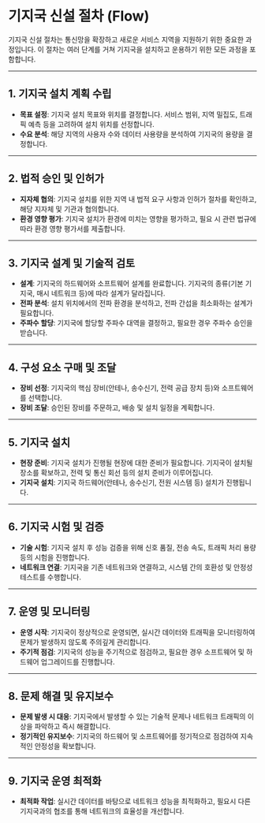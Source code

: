 # 기지국 신설 절차 (Flow)

기지국 신설 절차는 통신망을 확장하고 새로운 서비스 지역을 지원하기 위한 중요한 과정입니다. 이 절차는 여러 단계를 거쳐 기지국을 설치하고 운용하기 위한 모든 과정을 포함합니다.

---

## 1. **기지국 설치 계획 수립**
- **목표 설정**: 기지국 설치 목표와 위치를 결정합니다. 서비스 범위, 지역 밀집도, 트래픽 예측 등을 고려하여 설치 위치를 선정합니다.
- **수요 분석**: 해당 지역의 사용자 수와 데이터 사용량을 분석하여 기지국의 용량을 결정합니다.

---

## 2. **법적 승인 및 인허가**
- **지자체 협의**: 기지국 설치를 위한 지역 내 법적 요구 사항과 인허가 절차를 확인하고, 해당 지자체 및 기관과 협의합니다.
- **환경 영향 평가**: 기지국 설치가 환경에 미치는 영향을 평가하고, 필요 시 관련 법규에 따라 환경 영향 평가서를 제출합니다.

---

## 3. **기지국 설계 및 기술적 검토**
- **설계**: 기지국의 하드웨어와 소프트웨어 설계를 완료합니다. 기지국의 종류(기본 기지국, 매시 네트워크 등)에 따라 설계가 달라집니다.
- **전파 분석**: 설치 위치에서의 전파 환경을 분석하고, 전파 간섭을 최소화하는 설계가 필요합니다.
- **주파수 할당**: 기지국에 할당할 주파수 대역을 결정하고, 필요한 경우 주파수 승인을 받습니다.

---

## 4. **구성 요소 구매 및 조달**
- **장비 선정**: 기지국의 핵심 장비(안테나, 송수신기, 전력 공급 장치 등)와 소프트웨어를 선택합니다.
- **장비 조달**: 승인된 장비를 주문하고, 배송 및 설치 일정을 계획합니다.

---

## 5. **기지국 설치**
- **현장 준비**: 기지국 설치가 진행될 현장에 대한 준비가 필요합니다. 기지국이 설치될 장소를 확보하고, 전력 및 통신 회선 등의 설치 준비가 이루어집니다.
- **기지국 설치**: 기지국 하드웨어(안테나, 송수신기, 전원 시스템 등) 설치가 진행됩니다.

---

## 6. **기지국 시험 및 검증**
- **기술 시험**: 기지국 설치 후 성능 검증을 위해 신호 품질, 전송 속도, 트래픽 처리 용량 등의 시험을 진행합니다.
- **네트워크 연결**: 기지국을 기존 네트워크와 연결하고, 시스템 간의 호환성 및 안정성 테스트를 수행합니다.

---

## 7. **운영 및 모니터링**
- **운영 시작**: 기지국이 정상적으로 운영되면, 실시간 데이터와 트래픽을 모니터링하여 문제가 발생하지 않도록 주의깊게 관리합니다.
- **주기적 점검**: 기지국의 성능을 주기적으로 점검하고, 필요한 경우 소프트웨어 및 하드웨어 업그레이드를 진행합니다.

---

## 8. **문제 해결 및 유지보수**
- **문제 발생 시 대응**: 기지국에서 발생할 수 있는 기술적 문제나 네트워크 트래픽의 이상을 파악하고 즉시 해결합니다.
- **정기적인 유지보수**: 기지국의 하드웨어 및 소프트웨어를 정기적으로 점검하여 지속적인 안정성을 확보합니다.

---

## 9. **기지국 운영 최적화**
- **최적화 작업**: 실시간 데이터를 바탕으로 네트워크 성능을 최적화하고, 필요시 다른 기지국과의 협조를 통해 네트워크의 효율성을 개선합니다.
